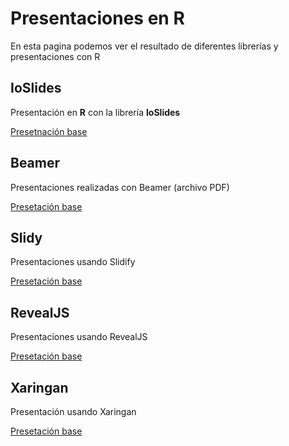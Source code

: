 # Presentaciones en R

En esta pagina podemos ver el resultado de diferentes librerías y presentaciones con R

## IoSlides

Presentación en **R** con la librería **IoSlides**

[Presetnación base](presentacion-ioslides.html)

## Beamer

Presentaciones realizadas con Beamer (archivo PDF)

[Presetación base](presentacion-beamer.pdf)

## Slidy

Presentaciones usando Slidify

[Presetación base](presentacion-slidy.html)

## RevealJS

Presentaciones usando RevealJS

[Presetación base](presentacion-revealjs.html)

## Xaringan

Presentación usando Xaringan

[Presetación base](presentacion-xaringan.html)
